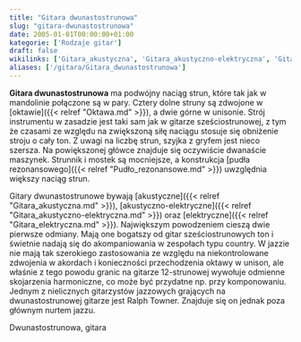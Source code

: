 ```yaml
---
title: "Gitara dwunastostrunowa"
slug: "gitara-dwunastostrunowa"
date: 2005-01-01T00:00:00+01:00
kategorie: ['Rodzaje gitar']
draft: false
wikilinks: ['Gitara_akustyczna', 'Gitara_akustyczno-elektryczna', 'Gitara_elektryczna', 'Ralph_Towner', 'oktawa', 'pud%C5%82o_rezonansowe', 'unison']
aliases: ['/gitara/Gitara_dwunastostrunowa']
---
```

**Gitara dwunastostrunowa** ma podwójny naciąg strun, które tak jak w
mandolinie połączone są w pary. Cztery dolne struny są zdwojone w
[oktawie]({{< relref "Oktawa.md" >}}), a dwie górne w
unisonie<!-- link nie odnosił się do niczego: 'Gitara dwunastostrunowa' ('content/Gitara_dwunastostrunowa.md') links to 'unison' ('content/unison.md') and that does not exist -->. Strój instrumentu w zasadzie jest taki
sam jak w gitarze sześciostrunowej, z tym że czasami ze względu na
zwiększoną siłę naciągu stosuje się obniżenie stroju o cały ton. Z
uwagi na liczbę strun, szyjka z gryfem jest nieco szersza. Na
powiększonej główce znajduje się oczywiście dwanaście maszynek.
Strunnik i mostek są mocniejsze, a konstrukcja [pudła
rezonansowego]({{< relref "Pudło_rezonansowe.md" >}}) uwzględnia większy naciąg
strun.

Gitary dwunastostrunowe bywają
[akustyczne]({{< relref "Gitara_akustyczna.md" >}}),
[akustyczno-elektryczne]({{< relref "Gitara_akustyczno-elektryczna.md" >}}) oraz
[elektryczne]({{< relref "Gitara_elektryczna.md" >}}). Największym powodzeniem
cieszą dwie pierwsze odmiany. Mają one bogatszy od gitar
sześciostrunowych ton i świetnie nadają się do akompaniowania w
zespołach typu country. W jazzie nie mają tak szerokiego zastosowania
ze względu na niekontrolowane zdwojenia w akordach i konieczności
przechodzenia oktawy w unison, ale właśnie z tego powodu granic na
gitarze 12-strunowej wywołuje odmienne skojarzenia harmoniczne, co może
być przydatne np. przy komponowaniu. Jednym z nielicznych gitarzystów
jazzowych grających na dwunastostrunowej gitarze jest Ralph
Towner<!-- link nie odnosił się do niczego: 'Gitara dwunastostrunowa' ('content/Gitara_dwunastostrunowa.md') links to 'Ralph_Towner' ('content/Ralph_Towner.md') and that does not exist -->. Znajduje się on jednak poza głównym
nurtem jazzu.

Dwunastostrunowa, gitara<!-- link nie odnosił się do niczego: 'Gitara dwunastostrunowa' ('content/Gitara_dwunastostrunowa.md') links to 'kategoria:rodzaje_gitar' ('content/kategoria:rodzaje_gitar.md') and that does not exist -->
